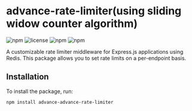 # advance-rate-limiter(using sliding widow counter algorithm)

![npm](https://img.shields.io/npm/v/advance-rate-limiter)
![license](https://img.shields.io/badge/license-MIT-green)
![npm](https://img.shields.io/npm/v/rate-limiter)
![npm](https://img.shields.io/npm/dw/rate-limiter)

A customizable rate limiter middleware for Express.js applications using Redis. This package allows you to set rate limits on a per-endpoint basis.

## Installation

To install the package, run:

```sh
npm install advance-advance-rate-limiter
